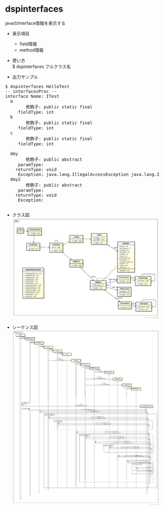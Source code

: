 dspinterfaces
=============
javaのInterface情報を表示する

* 表示項目
  - field情報
  - method情報

* 使い方  
$ dspinterfaces フルクラス名

* 出力サンプル  

<pre>
$ dspinterfaces HelloTest
-- interfacesProc --
interface Name: ITest
  a
        修飾子: public static final
     fieldType: int
  b
        修飾子: public static final
     fieldType: int
  c
        修飾子: public static final
     fieldType: int

  dmy
        修飾子: public abstract
     paramType:
    returnType: void
     Exception: java.lang.IllegalAccessException java.lang.InterruptedException
  dmy2
        修飾子: public abstract
     paramType:
    returnType: void
     Exception:

</pre>
* クラス図  
![dspfields](images/pkgDspInterfaces.jpg)

* シーケンス図  
![dspfields](images/sdDspInterfaces.jpg)
